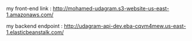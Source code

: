 my front-end link : http://mohamed-udagram.s3-website-us-east-1.amazonaws.com/ 

my backend endpoint : http://udagram-api-dev.eba-cqvm4mew.us-east-1.elasticbeanstalk.com/
